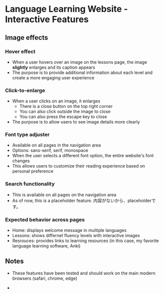 # Language Learning Website - Interactive Features

## Image effects

### Hover effect
- When a user hovers over an image on the lessons page, the image **slightly** enlarges and its caption appears
- The purpose is to provide additional information about each level and create a more engaging user experience

### Click-to-enlarge
- When a user clicks on an image, it enlarges 
	- There is a close button on the top right corner
	- You can also click outside the image to close
	- You can also press the escape key to close
- The purpose is to allow users to see image details more clearly 

### Font type adjuster
- Available on all pages in the navigation area
- Options: sans-serif, serif, monospace
- When the user selects a different font option, the entire website's font changes 
- This allows users to customize their reading experience based on personal preference

### Search functionality
- This is available on all pages on the navigation area
- As of now, this is a placeholder feature. 内容がないから、placeholderです。

### Expected behavior across pages
- Home: displays welcome message in multiple languages
- Lessons: shows differnet fluency levels with interactive images
- Resrouces: provides links to learning resources (in this case, my favorite language learning software, Anki)

## Notes
- These features have been tested and should work on the main modern browsers (safari, chrome, edge)

- 